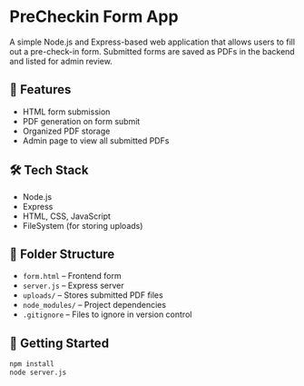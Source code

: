 # PreCheckin Form App

A simple Node.js and Express-based web application that allows users to fill out a pre-check-in form. Submitted forms are saved as PDFs in the backend and listed for admin review.

## 🧾 Features

- HTML form submission
- PDF generation on form submit
- Organized PDF storage
- Admin page to view all submitted PDFs

## 🛠️ Tech Stack

- Node.js
- Express
- HTML, CSS, JavaScript
- FileSystem (for storing uploads)

## 📁 Folder Structure

- `form.html` – Frontend form
- `server.js` – Express server
- `uploads/` – Stores submitted PDF files
- `node_modules/` – Project dependencies
- `.gitignore` – Files to ignore in version control

## 🚀 Getting Started

```bash
npm install
node server.js
